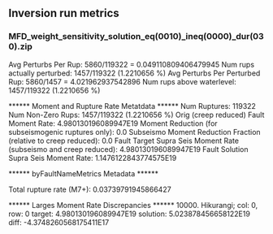 ## Inversion run metrics

### MFD_weight_sensitivity_solution_eq(0010)_ineq(0000)_dur(030).zip


Avg Perturbs Per Rup: 5860/119322 = 0.049110809406479945
Num rups actually perturbed: 1457/119322 (1.2210656 %)
Avg Perturbs Per Perturbed Rup: 5860/1457 = 4.021962937542896
Num rups above waterlevel: 1457/119322 (1.2210656 %)


****** Moment and Rupture Rate Metatdata ******
Num Ruptures: 119322
Num Non-Zero Rups: 1457/119322 (1.2210656 %)
Orig (creep reduced) Fault Moment Rate: 4.980130196089947E19
Moment Reduction (for subseismogenic ruptures only): 0.0
Subseismo Moment Reduction Fraction (relative to creep reduced): 0.0
Fault Target Supra Seis Moment Rate (subseismo and creep reduced): 4.980130196089947E19
Fault Solution Supra Seis Moment Rate: 1.1476122843774575E19


****** byFaultNameMetrics Metadata ******

Total rupture rate (M7+): 0.03739791945866427


****** Larges Moment Rate Discrepancies ******
10000. Hikurangi; col: 0, row: 0	target: 4.980130196089947E19	solution: 5.023878456658122E19	diff: -4.3748260568175411E17
